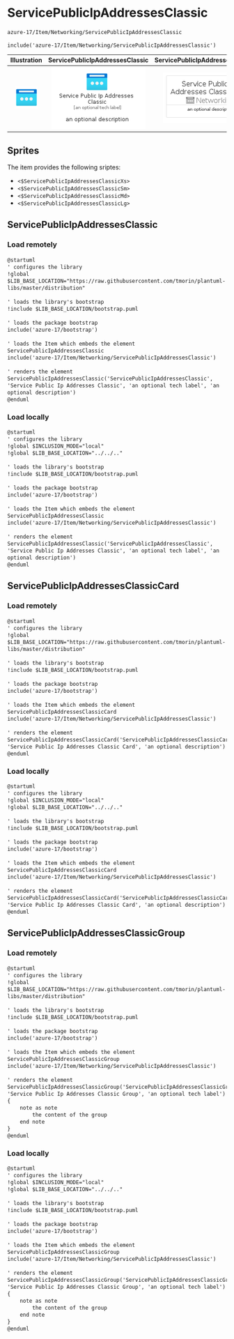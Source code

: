 # ServicePublicIpAddressesClassic


```text
azure-17/Item/Networking/ServicePublicIpAddressesClassic
```

```text
include('azure-17/Item/Networking/ServicePublicIpAddressesClassic')
```



| Illustration | ServicePublicIpAddressesClassic | ServicePublicIpAddressesClassicCard | ServicePublicIpAddressesClassicGroup |
| :---: | :---: | :---: | :---: |
| ![illustration for Illustration](../../../azure-17/Item/Networking/ServicePublicIpAddressesClassic.png) | ![illustration for ServicePublicIpAddressesClassic](../../../azure-17/Item/Networking/ServicePublicIpAddressesClassic.Local.png) | ![illustration for ServicePublicIpAddressesClassicCard](../../../azure-17/Item/Networking/ServicePublicIpAddressesClassicCard.Local.png) | ![illustration for ServicePublicIpAddressesClassicGroup](../../../azure-17/Item/Networking/ServicePublicIpAddressesClassicGroup.Local.png) |



## Sprites
The item provides the following sriptes:

- `<$ServicePublicIpAddressesClassicXs>`
- `<$ServicePublicIpAddressesClassicSm>`
- `<$ServicePublicIpAddressesClassicMd>`
- `<$ServicePublicIpAddressesClassicLg>`





## ServicePublicIpAddressesClassic

### Load remotely
```plantuml
@startuml
' configures the library
!global $LIB_BASE_LOCATION="https://raw.githubusercontent.com/tmorin/plantuml-libs/master/distribution"

' loads the library's bootstrap
!include $LIB_BASE_LOCATION/bootstrap.puml

' loads the package bootstrap
include('azure-17/bootstrap')

' loads the Item which embeds the element ServicePublicIpAddressesClassic
include('azure-17/Item/Networking/ServicePublicIpAddressesClassic')

' renders the element
ServicePublicIpAddressesClassic('ServicePublicIpAddressesClassic', 'Service Public Ip Addresses Classic', 'an optional tech label', 'an optional description')
@enduml
```

### Load locally
```plantuml
@startuml
' configures the library
!global $INCLUSION_MODE="local"
!global $LIB_BASE_LOCATION="../../.."

' loads the library's bootstrap
!include $LIB_BASE_LOCATION/bootstrap.puml

' loads the package bootstrap
include('azure-17/bootstrap')

' loads the Item which embeds the element ServicePublicIpAddressesClassic
include('azure-17/Item/Networking/ServicePublicIpAddressesClassic')

' renders the element
ServicePublicIpAddressesClassic('ServicePublicIpAddressesClassic', 'Service Public Ip Addresses Classic', 'an optional tech label', 'an optional description')
@enduml
```

## ServicePublicIpAddressesClassicCard

### Load remotely
```plantuml
@startuml
' configures the library
!global $LIB_BASE_LOCATION="https://raw.githubusercontent.com/tmorin/plantuml-libs/master/distribution"

' loads the library's bootstrap
!include $LIB_BASE_LOCATION/bootstrap.puml

' loads the package bootstrap
include('azure-17/bootstrap')

' loads the Item which embeds the element ServicePublicIpAddressesClassicCard
include('azure-17/Item/Networking/ServicePublicIpAddressesClassic')

' renders the element
ServicePublicIpAddressesClassicCard('ServicePublicIpAddressesClassicCard', 'Service Public Ip Addresses Classic Card', 'an optional description')
@enduml
```

### Load locally
```plantuml
@startuml
' configures the library
!global $INCLUSION_MODE="local"
!global $LIB_BASE_LOCATION="../../.."

' loads the library's bootstrap
!include $LIB_BASE_LOCATION/bootstrap.puml

' loads the package bootstrap
include('azure-17/bootstrap')

' loads the Item which embeds the element ServicePublicIpAddressesClassicCard
include('azure-17/Item/Networking/ServicePublicIpAddressesClassic')

' renders the element
ServicePublicIpAddressesClassicCard('ServicePublicIpAddressesClassicCard', 'Service Public Ip Addresses Classic Card', 'an optional description')
@enduml
```

## ServicePublicIpAddressesClassicGroup

### Load remotely
```plantuml
@startuml
' configures the library
!global $LIB_BASE_LOCATION="https://raw.githubusercontent.com/tmorin/plantuml-libs/master/distribution"

' loads the library's bootstrap
!include $LIB_BASE_LOCATION/bootstrap.puml

' loads the package bootstrap
include('azure-17/bootstrap')

' loads the Item which embeds the element ServicePublicIpAddressesClassicGroup
include('azure-17/Item/Networking/ServicePublicIpAddressesClassic')

' renders the element
ServicePublicIpAddressesClassicGroup('ServicePublicIpAddressesClassicGroup', 'Service Public Ip Addresses Classic Group', 'an optional tech label') {
    note as note
        the content of the group
    end note
}
@enduml
```

### Load locally
```plantuml
@startuml
' configures the library
!global $INCLUSION_MODE="local"
!global $LIB_BASE_LOCATION="../../.."

' loads the library's bootstrap
!include $LIB_BASE_LOCATION/bootstrap.puml

' loads the package bootstrap
include('azure-17/bootstrap')

' loads the Item which embeds the element ServicePublicIpAddressesClassicGroup
include('azure-17/Item/Networking/ServicePublicIpAddressesClassic')

' renders the element
ServicePublicIpAddressesClassicGroup('ServicePublicIpAddressesClassicGroup', 'Service Public Ip Addresses Classic Group', 'an optional tech label') {
    note as note
        the content of the group
    end note
}
@enduml
```

